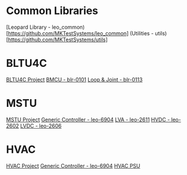 # Common Libraries
[Leopard Library - leo_common)[https://github.com/MKTestSystems/leo_common]
(Utilities - utils)[https://github.com/MKTestSystems/utils]

# BLTU4C
[BLTU4C Project](https://github.com/orgs/MKTestSystems/projects/3)
[BMCU - blr-0101](https://github.com/MKTestSystems/blr-0101)
[Loop & Joint - blr-0113](https://github.com/MKTestSystems/blr-0113)

# MSTU
[MSTU Project](https://github.com/orgs/MKTestSystems/projects/4)
[Generic Controller - leo-6904](https://github.com/MKTestSystems/leo-6904)
[LVA - leo-2611](https://github.com/MKTestSystems/leo-2611)
[HVDC - leo-2602](https://github.com/MKTestSystems/leo-2602)
[LVDC - leo-2606](https://github.com/MKTestSystems/leo-2606)

# HVAC
[HVAC Project](https://github.com/orgs/MKTestSystems/projects/5)
[Generic Controller - leo-6904](https://github.com/MKTestSystems/leo-6904)
[HVAC PSU](https://github.com/MKTestSystems/leo-6601)






